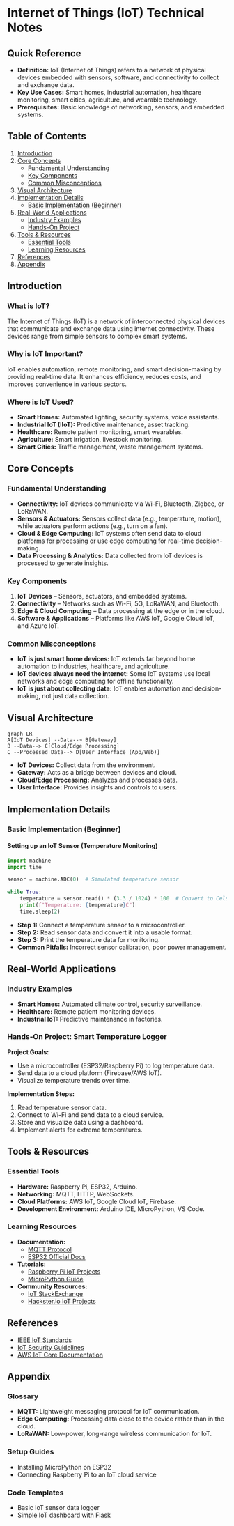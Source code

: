 # Internet of Things (IoT) Technical Notes
<!-- [An interconnected network of devices, sensors, and systems exchanging data in real time over the internet.] -->

## Quick Reference
- **Definition:** IoT (Internet of Things) refers to a network of physical devices embedded with sensors, software, and connectivity to collect and exchange data.
- **Key Use Cases:** Smart homes, industrial automation, healthcare monitoring, smart cities, agriculture, and wearable technology.
- **Prerequisites:** Basic knowledge of networking, sensors, and embedded systems.

## Table of Contents
1. [Introduction](#introduction)
2. [Core Concepts](#core-concepts)
    - [Fundamental Understanding](#fundamental-understanding)
    - [Key Components](#key-components)
    - [Common Misconceptions](#common-misconceptions)
3. [Visual Architecture](#visual-architecture)
4. [Implementation Details](#implementation-details)
    - [Basic Implementation (Beginner)](#basic-implementation-beginner)
5. [Real-World Applications](#real-world-applications)
    - [Industry Examples](#industry-examples)
    - [Hands-On Project](#hands-on-project)
6. [Tools & Resources](#tools--resources)
    - [Essential Tools](#essential-tools)
    - [Learning Resources](#learning-resources)
7. [References](#references)
8. [Appendix](#appendix)

## Introduction
### What is IoT?
The Internet of Things (IoT) is a network of interconnected physical devices that communicate and exchange data using internet connectivity. These devices range from simple sensors to complex smart systems.

### Why is IoT Important?
IoT enables automation, remote monitoring, and smart decision-making by providing real-time data. It enhances efficiency, reduces costs, and improves convenience in various sectors.

### Where is IoT Used?
- **Smart Homes:** Automated lighting, security systems, voice assistants.
- **Industrial IoT (IIoT):** Predictive maintenance, asset tracking.
- **Healthcare:** Remote patient monitoring, smart wearables.
- **Agriculture:** Smart irrigation, livestock monitoring.
- **Smart Cities:** Traffic management, waste management systems.

## Core Concepts
### Fundamental Understanding
- **Connectivity:** IoT devices communicate via Wi-Fi, Bluetooth, Zigbee, or LoRaWAN.
- **Sensors & Actuators:** Sensors collect data (e.g., temperature, motion), while actuators perform actions (e.g., turn on a fan).
- **Cloud & Edge Computing:** IoT systems often send data to cloud platforms for processing or use edge computing for real-time decision-making.
- **Data Processing & Analytics:** Data collected from IoT devices is processed to generate insights.

### Key Components
1. **IoT Devices** – Sensors, actuators, and embedded systems.
2. **Connectivity** – Networks such as Wi-Fi, 5G, LoRaWAN, and Bluetooth.
3. **Edge & Cloud Computing** – Data processing at the edge or in the cloud.
4. **Software & Applications** – Platforms like AWS IoT, Google Cloud IoT, and Azure IoT.

### Common Misconceptions
- **IoT is just smart home devices:** IoT extends far beyond home automation to industries, healthcare, and agriculture.
- **IoT devices always need the internet:** Some IoT systems use local networks and edge computing for offline functionality.
- **IoT is just about collecting data:** IoT enables automation and decision-making, not just data collection.

## Visual Architecture
```mermaid
graph LR
A[IoT Devices] --Data--> B[Gateway]
B --Data--> C[Cloud/Edge Processing]
C --Processed Data--> D[User Interface (App/Web)]
```
- **IoT Devices:** Collect data from the environment.
- **Gateway:** Acts as a bridge between devices and cloud.
- **Cloud/Edge Processing:** Analyzes and processes data.
- **User Interface:** Provides insights and controls to users.

## Implementation Details
### Basic Implementation (Beginner)
#### Setting up an IoT Sensor (Temperature Monitoring)
```python
import machine
import time

sensor = machine.ADC(0)  # Simulated temperature sensor

while True:
    temperature = sensor.read() * (3.3 / 1024) * 100  # Convert to Celsius
    print(f"Temperature: {temperature}C")
    time.sleep(2)
```
- **Step 1:** Connect a temperature sensor to a microcontroller.
- **Step 2:** Read sensor data and convert it into a usable format.
- **Step 3:** Print the temperature data for monitoring.
- **Common Pitfalls:** Incorrect sensor calibration, poor power management.

## Real-World Applications
### Industry Examples
- **Smart Homes:** Automated climate control, security surveillance.
- **Healthcare:** Remote patient monitoring devices.
- **Industrial IoT:** Predictive maintenance in factories.

### Hands-On Project: Smart Temperature Logger
**Project Goals:**
- Use a microcontroller (ESP32/Raspberry Pi) to log temperature data.
- Send data to a cloud platform (Firebase/AWS IoT).
- Visualize temperature trends over time.

**Implementation Steps:**
1. Read temperature sensor data.
2. Connect to Wi-Fi and send data to a cloud service.
3. Store and visualize data using a dashboard.
4. Implement alerts for extreme temperatures.

## Tools & Resources
### Essential Tools
- **Hardware:** Raspberry Pi, ESP32, Arduino.
- **Networking:** MQTT, HTTP, WebSockets.
- **Cloud Platforms:** AWS IoT, Google Cloud IoT, Firebase.
- **Development Environment:** Arduino IDE, MicroPython, VS Code.

### Learning Resources
- **Documentation:**
  - [MQTT Protocol](https://mqtt.org/)
  - [ESP32 Official Docs](https://docs.espressif.com/)
- **Tutorials:**
  - [Raspberry Pi IoT Projects](https://www.raspberrypi.org/)
  - [MicroPython Guide](https://micropython.org/)
- **Community Resources:**
  - [IoT StackExchange](https://iot.stackexchange.com/)
  - [Hackster.io IoT Projects](https://www.hackster.io/)

## References
- [IEEE IoT Standards](https://standards.ieee.org/)
- [IoT Security Guidelines](https://www.owasp.org/)
- [AWS IoT Core Documentation](https://aws.amazon.com/iot-core/)

## Appendix
### Glossary
- **MQTT:** Lightweight messaging protocol for IoT communication.
- **Edge Computing:** Processing data close to the device rather than in the cloud.
- **LoRaWAN:** Low-power, long-range wireless communication for IoT.

### Setup Guides
- Installing MicroPython on ESP32
- Connecting Raspberry Pi to an IoT cloud service

### Code Templates
- Basic IoT sensor data logger
- Simple IoT dashboard with Flask

